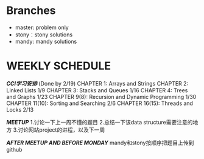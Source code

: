 Branches
=====================
- master: problem only
- stony：stony solutions
- mandy: mandy solutions



WEEKLY SCHEDULE
==============================================================================

***CCI学习安排*** (Done by 2/19)
CHAPTER 1: Arrays and Strings
CHAPTER 2: Linked Lists         1/9
CHAPTER 3: Stacks and Queues    1/16
CHAPTER 4: Trees and Graphs     1/23
CHAPTER 9(8): Recursion and Dynamic Programming   1/30
CHAPTER 11(10): Sorting and Searching             2/6
CHAPTER 16(15): Threads and Locks                 2/13


***MEETUP***
1.讨论一下上一周不懂的题目
2.总结一下该data structure需要注意的地方
3.讨论网站project的进程，以及下一周


***AFTER MEETUP AND BEFORE MONDAY***
mandy和stony按顺序把题目上传到github